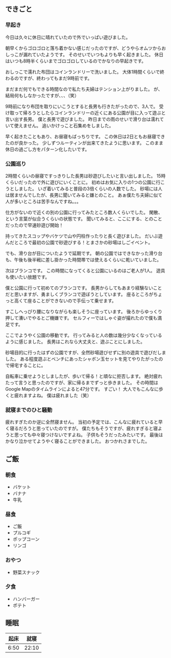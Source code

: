 ## できごと
### 早起き
今日は久々に休日に晴れていたので外でいっぱい遊びました。

朝早くからゴロゴロと落ち着かない感じだったのですが、どうやらオムツからおしっこが漏れていたようです。
そのせいでいつもよりも早く起きました。
休日はいつも8時半くらいまでゴロゴロしているのでかなりの早起きです。

おしっこで濡れた布団はコインランドリーで洗いました。
大体1時間くらいで終わるのですが、終わってもまだ9時前です。

まだまだ何でもできる時間なので私たち夫婦はテンション上がりました。
が、結局何もしなかったですが、、、（笑）


9時前になり布団を取りにいこうとすると長男も行きたがったので、3人で。
受け取って帰ろうとしたらコインランドリーの近くにある公園が目に入って遊ぶと言い出す長男。
僕と長男で遊びました。
昨日までの雨のせいで滑り台は濡れていて使えません。
追いかけっこと石集めをしました。

早く起きたこともあり、お昼寝もばっちりです。
この休日は2日ともお昼寝できたのが良かった。
少しずつルーティンが出来てきたように思います。
このまま休日の過ごし方をパターン化したいです。


### 公園巡り
2時間くらいの昼寝ですっきりした長男は砂遊びしたいと言い出しました。
15時くらいだったので外に遊びにいくことに。
初めはお気に入りの1つの公園に行こうとしました。
いざ着いてみると普段の3倍くらいの人数でした。
砂場には人は居ませんでしたが、長男に聞いてみると嫌とのこと。
あぁ僕たち夫婦に似て人が多いところは苦手なんですね。。。

仕方がないので近くの別の公園に行ってみたところ数人くらいでした。
閑散、という言葉が似合うくらいの状態です。
聞いてみると、ここにする、とのことだったので早速砂遊び開始！

持ってきたスコップやバケツで山や円柱作ったりと長く遊びました。
だいぶ遊んだところで最初の公園で砂遊びする！とまさかの砂場はしごイベント。

でも、滑り台が目についたようで延期です。
朝の公園ではできなかった滑り台も、午後も後半戦に差し掛かった時間帯では使えるくらいに乾いていました。

次はブランコです。
この時間になってくると公園にいるのはご老人が1人。
遊具も使いたい放題です。

僕と公園に行って初めてのブランコです。
長男からしてもあまり経験ないことだと思いますが、勇ましくブランコで遊ぼうとしています。
座るところがちょっと高くて座ることができないので手伝って乗せます。

すこしへっぴり腰になりながらも楽しそうに座っています。
後ろからゆっくり押して漕いでやるとご機嫌です。
セルフィーではしゃぐ姿が撮れたので僕も満足です。

ここでようやく公園の移動です。
行ってみると人の数は幾分少なくなっているように感じました。
長男はこれなら大丈夫と、遊ぶことにしました。

砂場目的に行ったはずの公園ですが、全然砂場遊びせずに別の遊具で遊びだしました。
ある程度遊ぶとベンチにあったシャボン玉セットを見てやりたがったので帰宅することに。

自転車に乗せようとしましたが、歩いて帰る！と頑なに拒否します。
絶対疲れたって言うと思ったのですが、家に帰るまでずっと歩きました。
その時間はGoogle Mapのタイムラインによると47分です。
すごい！
大人でもこんなに歩くと疲れますよね。
僕は疲れました（笑）


### 就寝までのひと騒動
疲れすぎたのか逆に全然寝ません。
当初の予定では、こんなに疲れていると早く寝るだろうと思っていたのですが。
僕たちもそうですが、疲れすぎると寝ようと思っても中々寝つけないですよね。
子供もそうだったみたいです。
最後はかなり泣かせてようやく寝ることができました。
おつかれさまでした。


## ご飯

### 朝食
- バケット
- バナナ
- 牛乳

### 昼食
- ご飯
- プルコギ
- ポップコーン
- リンゴ

### おやつ
- 野菜スナック

### 夕食
- ハンバーガー
- ポテト

## 睡眠
|起床|就寝|
|-|-|
|6:50|22:10|
